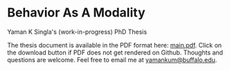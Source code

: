 # Behavior As A Modality
Yaman K Singla's (work-in-progress) PhD Thesis

The thesis document is available in the PDF format here: [main.pdf](/main.pdf). Click on the download button if PDF does not get rendered on Github.
Thoughts and questions are welcome. Feel free to email me at [yamankum@buffalo.edu](mailto:yamankum@buffalo.edu).
